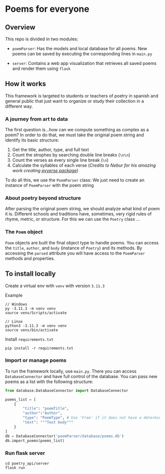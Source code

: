 # Poems for everyone

## Overview
This repo is divided in two modules: 
    
- `poemParser`: Has the models and local database for all poems. New poems can be saved by executing the corresponding lines in `main.py`

- `server`: Contains a web app visualization that retrieves all saved poems and render them using `flask`

## How it works

This framework is targeted to students or teachers of poetry in spanish and general public that just want to organize or study their collection in a different way. 

### A journey from art to data
The first question is...how can we compute something as complex as a poem? In order to do that, we must take the original poem string and identify its basic structure:

1) Get the title, author, type, and full text
2) Count the strophes by searching double line breaks (`\n\n`)
3) Count the verses as every single line break (`\n`)
4) Calculate the syllables of each verse (*Credits to Nebur for his amazing work creating [pyverse package](https://github.com/neburnodrog/Pyverse)*)

To do all this, we use the `PoemParser` class: We just need to create an instance of `PoemParser` with the poem string

### About poetry beyond structure
After parsing the original poem string, we should analyze what kind of poem it is. Different schools and traditions have, sometimes, very rigid rules of rhyme, metric, or structure. For this we can use the `Poetry` class ...
### The `Poem` object
`Poem` objects are built the final object type to handle poems. You can access the `title`, `author`, and `body` (instance of `Poetry`) and its methods.
By accessing the `parsed` attribute you will have access to the `PoemParser` methods and properties.


## To install locally

Create a virtual env with `venv` with version `3.11.3`

Example
```
// Windows
py -3.11.3 -m venv venv
source venv/Scripts/activate

// Linux
python3 -3.11.3 -m venv venv
source venv/bin/activate

```

Install `requirements.txt`

```
pip install -r requirements.txt
```

### Import or manage poems

To run the framework locally, use `main.py`. There you can access `DatabaseConnector` and have full control of the database. You can pass new poems as a list with the following structure:

```python
from database.DatabaseConnector import DatabaseConnector

poems_list = [
    {
        "title": "poemTitle",
        "author":"Author",
        "type": "PoemType", # Use 'Free' if it does not have a determined type
        "text": """Text body"""
    }
]
db = DatabaseConnector('poemParser/database/poems.db')
db.import_poems(poems_list)
```


### Run flask server

```
cd poetry_api/server
flask run
```


